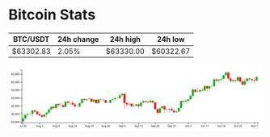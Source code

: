 # Bitcoin Stats

BTC/USDT|24h change|24h high|24h low|
|---|---|---|---|
|$63302.83|2.05%|$63330.00|$60322.67|

<img src="./chart.svg">
